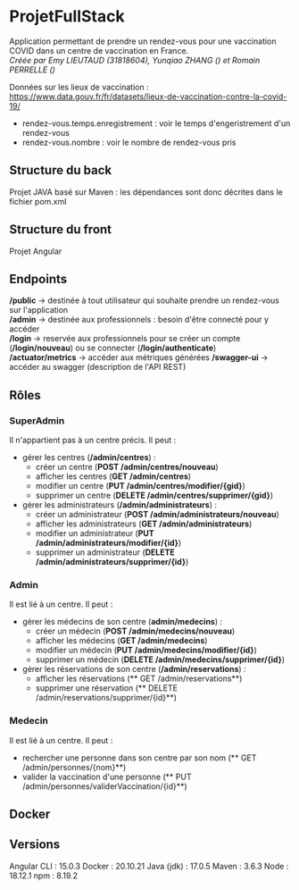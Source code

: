 # ProjetFullStack
Application permettant de prendre un rendez-vous pour une vaccination COVID dans un centre de vaccination en France. <br>
*Créée par Emy LIEUTAUD (31818604), Yunqiao ZHANG () et Romain PERRELLE ()*

Données sur les lieux de vaccination : https://www.data.gouv.fr/fr/datasets/lieux-de-vaccination-contre-la-covid-19/

- rendez-vous.temps.enregistrement : voir le temps d'engeristrement d'un rendez-vous
- rendez-vous.nombre : voir le nombre de rendez-vous pris

## Structure du back
Projet JAVA basé sur Maven : les dépendances sont donc décrites dans le fichier pom.xml

## Structure du front
Projet Angular

## Endpoints
**/public** -> destinée à tout utilisateur qui souhaite prendre un rendez-vous sur l'application<br>
**/admin** -> destinée aux professionnels : besoin d'être connecté pour y accéder<br>
**/login** -> reservée aux professionnels pour se créer un compte (**/login/nouveau**) ou se connecter (**/login/authenticate**)<br>
**/actuator/metrics** -> accéder aux métriques générées
**/swagger-ui** -> accéder au swagger (description de l'API REST)

## Rôles
### SuperAdmin
Il n'appartient pas à un centre précis. 
Il peut :
- gérer les centres (**/admin/centres**) : 
  - créer un centre (**POST /admin/centres/nouveau**)
  - afficher les centres (**GET /admin/centres**)
  - modifier un centre (**PUT /admin/centres/modifier/{gid}**)
  - supprimer un centre (**DELETE /admin/centres/supprimer/{gid}**)
- gérer les administrateurs (**/admin/administrateurs**) : 
  - créer un administrateur (**POST /admin/administrateurs/nouveau**)
  - afficher les administrateurs (**GET /admin/administrateurs**)
  - modifier un administrateur (**PUT /admin/administrateurs/modifier/{id}**)
  - supprimer un administrateur (**DELETE /admin/administrateurs/supprimer/{id}**)
  
### Admin
Il est lié à un centre.
Il peut : 
- gérer les médecins de son centre (**admin/medecins**) : 
  - créer un médecin (**POST /admin/medecins/nouveau**)
  - afficher les médecins (**GET /admin/medecins**)
  - modifier un médecin (**PUT /admin/medecins/modifier/{id}**)
  - supprimer un médecin (**DELETE /admin/medecins/supprimer/{id}**)
- gérer les réservations de son centre (**/admin/reservations**) : 
  - afficher les réservations (** GET /admin/reservations**)
  - supprimer une réservation (** DELETE /admin/reservations/supprimer/{id}**)

### Medecin
Il est lié à un centre.
Il peut : 
- rechercher une personne dans son centre par son nom (** GET /admin/personnes/{nom}**)
- valider la vaccination d'une personne (** PUT /admin/personnes/validerVaccination/{id}**)


## Docker

## Versions
Angular CLI : 15.0.3
Docker : 20.10.21
Java (jdk) : 17.0.5
Maven : 3.6.3
Node : 18.12.1
npm : 8.19.2
